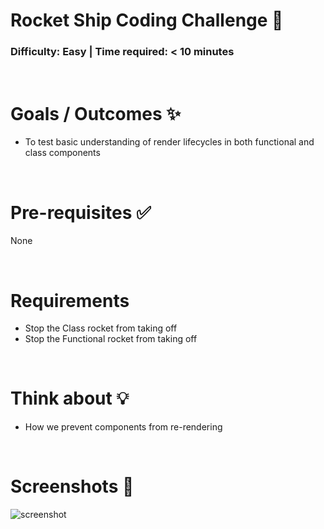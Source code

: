 # Rocket Ship Coding Challenge 🚀

### Difficulty: Easy | Time required: < 10 minutes

&nbsp;
# Goals / Outcomes ✨
- To test basic understanding of render lifecycles in both functional and class components

&nbsp;
# Pre-requisites ✅
None

&nbsp;
# Requirements
- Stop the Class rocket from taking off
- Stop the Functional rocket from taking off

&nbsp;
# Think about 💡
- How we prevent components from re-rendering

&nbsp;
# Screenshots 🌄
![screenshot](https://puu.sh/Fq16F/1ad6edff1b.png)
